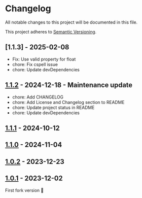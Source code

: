 # Changelog

All notable changes to this project will be documented in this file.

This project adheres to [Semantic Versioning](https://semver.org/spec/v2.0.0.html).

## [1.1.3] - 2025-02-08

- Fix: Use valid property for float
- chore: Fix cspell issue
- chore: Update devDependencies

## [1.1.2] - 2024-12-18 - Maintenance update

- chore: Add CHANGELOG
- chore: Add License and Changelog section to README
- chore: Update project status in README
- chore: Update devDependencies

## [1.1.1] - 2024-10-12

## [1.1.0] - 2024-11-04

## [1.0.2] - 2023-12-23

## [1.0.1] - 2023-12-02

First fork version 🚀

[1.1.2]: https://github.com/KristjanESPERANTO/MMM-EasyPix/compare/v1.1.1...v1.1.2
[1.1.1]: https://github.com/KristjanESPERANTO/MMM-EasyPix/compare/v1.1.0...v1.1.1
[1.1.0]: https://github.com/KristjanESPERANTO/MMM-EasyPix/compare/v1.0.2...v1.1.0
[1.0.2]: https://github.com/KristjanESPERANTO/MMM-EasyPix/compare/v1.0.1...v1.0.2
[1.0.1]: https://github.com/KristjanESPERANTO/MMM-EasyPix/compare/v1.0.0...v1.0.1
